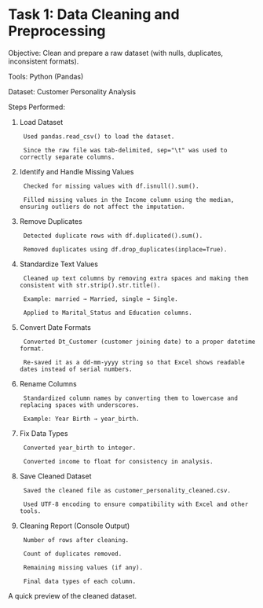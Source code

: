 # Task 1: Data Cleaning and Preprocessing

Objective: Clean and prepare a raw dataset (with nulls, duplicates, inconsistent formats).

Tools: Python (Pandas)

Dataset: Customer Personality Analysis 

Steps Performed:

1. Load Dataset
   
        Used pandas.read_csv() to load the dataset.
        
        Since the raw file was tab-delimited, sep="\t" was used to correctly separate columns.

2. Identify and Handle Missing Values
   
        Checked for missing values with df.isnull().sum().
        
        Filled missing values in the Income column using the median, ensuring outliers do not affect the imputation.

3. Remove Duplicates
           
        Detected duplicate rows with df.duplicated().sum().
        
        Removed duplicates using df.drop_duplicates(inplace=True).

4. Standardize Text Values
   
        Cleaned up text columns by removing extra spaces and making them consistent with str.strip().str.title().
        
        Example: married → Married, single → Single.
        
        Applied to Marital_Status and Education columns.

5. Convert Date Formats
   
        Converted Dt_Customer (customer joining date) to a proper datetime format.
        
        Re-saved it as a dd-mm-yyyy string so that Excel shows readable dates instead of serial numbers.

6. Rename Columns
   
        Standardized column names by converting them to lowercase and replacing spaces with underscores.
        
        Example: Year Birth → year_birth.

7. Fix Data Types
   
        Converted year_birth to integer.
        
        Converted income to float for consistency in analysis.

8. Save Cleaned Dataset
           
        Saved the cleaned file as customer_personality_cleaned.csv.
        
        Used UTF-8 encoding to ensure compatibility with Excel and other tools.

9. Cleaning Report (Console Output)
    
        Number of rows after cleaning.
        
        Count of duplicates removed.
        
        Remaining missing values (if any).
        
        Final data types of each column.

A quick preview of the cleaned dataset.
